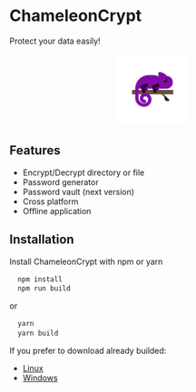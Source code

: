 # ChameleonCrypt

Protect your data easily!

<p align="center">
  <img 
      style="width: 25%;"
      src="https://raw.githubusercontent.com/lordjoaosouza/chameleoncrypt/master/icons/icon.png" 
      alt="Icon">
  </img>
</p>

## Features

- Encrypt/Decrypt directory or file
- Password generator
- Password vault (next version)
- Cross platform
- Offline application

## Installation

Install ChameleonCrypt with npm or yarn

```bash
  npm install
  npm run build
```
or 
```bash
  yarn
  yarn build
```

If you prefer to download already builded:
* [Linux](https://github.com/lordjoaosouza/chameleoncrypt/releases/download/v1.0.0/Linux.ChameleonCrypt.v1.0.1.AppImage)
* [Windows](https://github.com/lordjoaosouza/chameleoncrypt/releases/download/v1.0.0/Windows.ChameleonCrypt.v1.0.1.exe)
